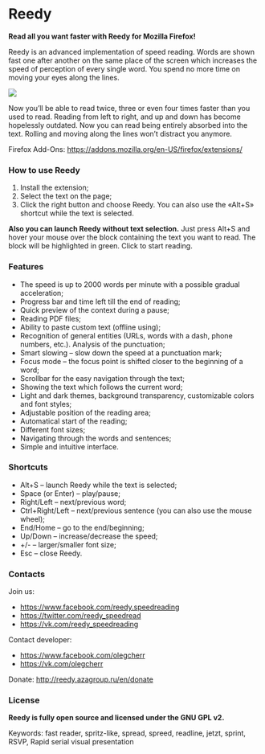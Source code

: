 # Reedy

**Read all you want faster with Reedy for Mozilla Firefox!**

Reedy is an advanced implementation of speed reading.
Words are shown fast one after another on the same place of the screen which increases the speed of perception of every single word.
You spend no more time on moving your eyes along the lines.

![](screenshot.png)

Now you’ll be able to read twice, three or even four times faster than you used to read.
Reading from left to right, and up and down has become hopelessly outdated.
Now you can read being entirely absorbed into the text.
Rolling and moving along the lines won’t distract you anymore.

Firefox Add-Ons:
https://addons.mozilla.org/en-US/firefox/extensions/

### How to use Reedy

1. Install the extension;
2. Select the text on the page;
3. Click the right button and choose Reedy. You can also use the «Alt+S» shortcut while the text is selected.

**Also you can launch Reedy without text selection.**
Just press Alt+S and hover your mouse over the block containing the text you want to read.
The block will be highlighted in green.
Click to start reading.

### Features

* The speed is up to 2000 words per minute with a possible gradual acceleration;
* Progress bar and time left till the end of reading;
* Quick preview of the context during a pause;
* Reading PDF files;
* Ability to paste custom text (offline using);
* Recognition of general entities (URLs, words with a dash, phone numbers, etc.). Analysis of the punctuation;
* Smart slowing – slow down the speed at a punctuation mark;
* Focus mode – the focus point is shifted closer to the beginning of a word;
* Scrollbar for the easy navigation through the text;
* Showing the text which follows the current word;
* Light and dark themes, background transparency, customizable colors and font styles;
* Adjustable position of the reading area;
* Automatical start of the reading;
* Different font sizes;
* Navigating through the words and sentences;
* Simple and intuitive interface.

### Shortcuts

* Alt+S – launch Reedy while the text is selected;
* Space (or Enter) – play/pause;
* Right/Left – next/previous word;
* Ctrl+Right/Left – next/previous sentence (you can also use the mouse wheel);
* End/Home – go to the end/beginning;
* Up/Down – increase/decrease the speed;
* +/- – larger/smaller font size;
* Esc – close Reedy.

### Contacts

Join us:
* https://www.facebook.com/reedy.speedreading
* https://twitter.com/reedy_speedread
* https://vk.com/reedy_speedreading

Contact developer:
* https://www.facebook.com/olegcherr
* https://vk.com/olegcherr

Donate: http://reedy.azagroup.ru/en/donate

### License

**Reedy is fully open source and licensed under the GNU GPL v2.**

Keywords: fast reader, spritz-like, spread, spreed, readline, jetzt, sprint, RSVP, Rapid serial visual presentation
